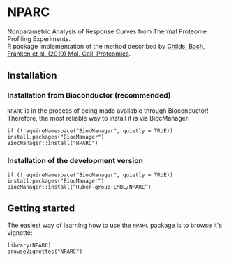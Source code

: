 # NPARC
Nonparametric Analysis of Response Curves from Thermal Proteome Profiling Experiments.    
R package implementation of the method described by [Childs, Bach, Franken et al. (2019) Mol. Cell. Proteomics](https://doi.org/10.1074/mcp.TIR119.001481).

## Installation

### Installation from Bioconductor (recommended)

`NPARC` is in the process of being made available through Bioconductor! Therefore, the most reliable way to install it is via BiocManager:

```{R}
if (!requireNamespace("BiocManager", quietly = TRUE))
install.packages("BiocManager")
BiocManager::install("NPARC")
```

### Installation of the development version

```{R}
if (!requireNamespace("BiocManager", quietly = TRUE))
install.packages("BiocManager")
BiocManager::install(“Huber-group-EMBL/NPARC”)
```

## Getting started

The easiest way of learning how to use the `NPARC` package is to browse it's vignette:
```{R}
library(NPARC)
browseVignettes("NPARC")
```
